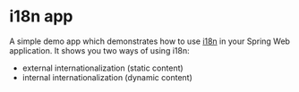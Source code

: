 # i18n app

A simple demo app which demonstrates how to use [i18n](https://en.wikipedia.org/wiki/Internationalization_and_localization) in your Spring Web application. It shows you two ways of using i18n:

* external internationalization (static content)
* internal internationalization (dynamic content)
